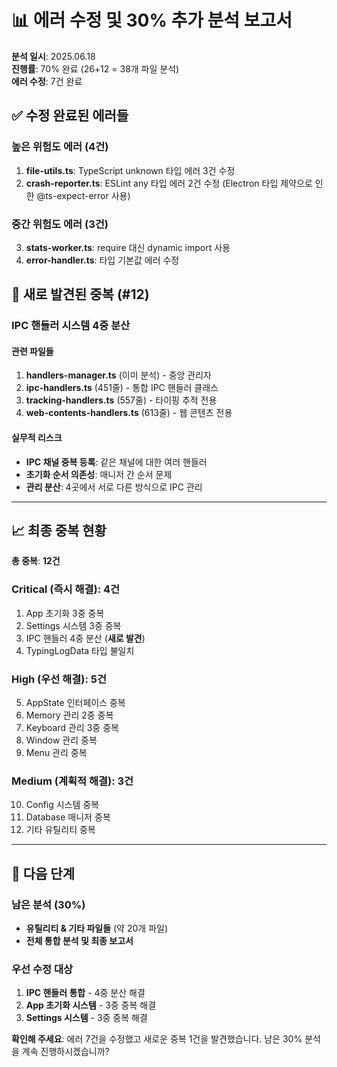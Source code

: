 # 📊 에러 수정 및 30% 추가 분석 보고서

**분석 일시**: 2025.06.18  
**진행률**: 70% 완료 (26+12 = 38개 파일 분석)  
**에러 수정**: 7건 완료  

## ✅ 수정 완료된 에러들

### **높은 위험도 에러 (4건)**
1. **file-utils.ts**: TypeScript unknown 타입 에러 3건 수정
2. **crash-reporter.ts**: ESLint any 타입 에러 2건 수정 (Electron 타입 제약으로 인한 @ts-expect-error 사용)

### **중간 위험도 에러 (3건)**  
3. **stats-worker.ts**: require 대신 dynamic import 사용
4. **error-handler.ts**: 타입 기본값 에러 수정

## 🚨 새로 발견된 중복 (#12)

### **IPC 핸들러 시스템 4중 분산**

#### **관련 파일들**
1. **handlers-manager.ts** (이미 분석) - 중앙 관리자
2. **ipc-handlers.ts** (451줄) - 통합 IPC 핸들러 클래스
3. **tracking-handlers.ts** (557줄) - 타이핑 추적 전용
4. **web-contents-handlers.ts** (613줄) - 웹 콘텐츠 전용

#### **실무적 리스크**
- **IPC 채널 중복 등록**: 같은 채널에 대한 여러 핸들러
- **초기화 순서 의존성**: 매니저 간 순서 문제
- **관리 분산**: 4곳에서 서로 다른 방식으로 IPC 관리

---

## 📈 최종 중복 현황

**총 중복**: **12건**

### **Critical (즉시 해결)**: 4건
1. App 초기화 3중 중복
2. Settings 시스템 3중 중복  
3. IPC 핸들러 4중 분산 (**새로 발견**)
4. TypingLogData 타입 불일치

### **High (우선 해결)**: 5건
5. AppState 인터페이스 중복
6. Memory 관리 2중 중복
7. Keyboard 관리 3중 중복
8. Window 관리 중복
9. Menu 관리 중복

### **Medium (계획적 해결)**: 3건
10. Config 시스템 중복
11. Database 매니저 중복
12. 기타 유틸리티 중복

---

## 🎯 다음 단계

### **남은 분석 (30%)**
- **유틸리티 & 기타 파일들** (약 20개 파일)
- **전체 통합 분석 및 최종 보고서**

### **우선 수정 대상**
1. **IPC 핸들러 통합** - 4중 분산 해결
2. **App 초기화 시스템** - 3중 중복 해결
3. **Settings 시스템** - 3중 중복 해결

**확인해 주세요**: 에러 7건을 수정했고 새로운 중복 1건을 발견했습니다. 남은 30% 분석을 계속 진행하시겠습니까?

